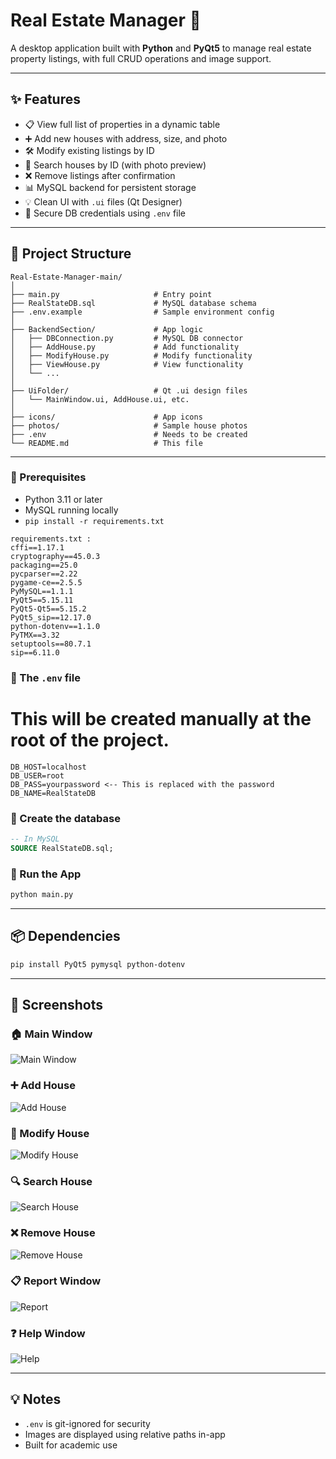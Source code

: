# Real Estate Manager 🏡

A desktop application built with **Python** and **PyQt5** to manage real estate property listings, with full CRUD operations and image support.

---

## ✨ Features

- 📋 View full list of properties in a dynamic table
- ➕ Add new houses with address, size, and photo
- 🛠 Modify existing listings by ID
- 🔎 Search houses by ID (with photo preview)
- ❌ Remove listings after confirmation
- 📊 MySQL backend for persistent storage
- 💡 Clean UI with `.ui` files (Qt Designer)
- 🔐 Secure DB credentials using `.env` file

---

## 📁 Project Structure

```
Real-Estate-Manager-main/
│
├── main.py                     # Entry point
├── RealStateDB.sql             # MySQL database schema
├── .env.example                # Sample environment config
│
├── BackendSection/             # App logic
│   ├── DBConnection.py         # MySQL DB connector
│   ├── AddHouse.py             # Add functionality
│   ├── ModifyHouse.py          # Modify functionality
│   ├── ViewHouse.py            # View functionality
│   └── ...
│
├── UiFolder/                   # Qt .ui design files
│   └── MainWindow.ui, AddHouse.ui, etc.
│
├── icons/                      # App icons
├── photos/                     # Sample house photos
├── .env                        # Needs to be created
└── README.md                   # This file
```

---

### 🔧 Prerequisites

- Python 3.11 or later
- MySQL running locally
- `pip install -r requirements.txt`

```
requirements.txt :
cffi==1.17.1
cryptography==45.0.3
packaging==25.0
pycparser==2.22
pygame-ce==2.5.5
PyMySQL==1.1.1
PyQt5==5.15.11
PyQt5-Qt5==5.15.2
PyQt5_sip==12.17.0
python-dotenv==1.1.0
PyTMX==3.32
setuptools==80.7.1
sip==6.11.0
```

### 🔑 The `.env` file
# This will be created manually at the root of the project.
```env
DB_HOST=localhost
DB_USER=root
DB_PASS=yourpassword <-- This is replaced with the password 
DB_NAME=RealStateDB
```

### 💽 Create the database

```sql
-- In MySQL
SOURCE RealStateDB.sql;
```

### 🚀 Run the App

```bash
python main.py
```

---

## 📦 Dependencies

```bash
pip install PyQt5 pymysql python-dotenv
```

---

## 📸 Screenshots

### 🏠 Main Window
![Main Window](screenshots/mainwindow.png)

### ➕ Add House
![Add House](screenshots/addhouse.png)

### 📝 Modify House
![Modify House](screenshots/modifyhouse.png)

### 🔍 Search House
![Search House](screenshots/searchhouse.png)

### ❌ Remove House
![Remove House](screenshots/removehouse.png)

### 📋 Report Window
![Report](screenshots/report.png)

### ❓ Help Window
![Help](screenshots/Help.png)

---

## 💡 Notes

- `.env` is git-ignored for security
- Images are displayed using relative paths in-app
- Built for academic use
